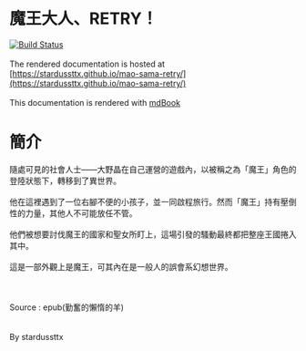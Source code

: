 # 魔王大人、RETRY！

[![Build Status](https://travis-ci.org/stardussttx/mao-sama-retry.svg?branch=master)](https://travis-ci.org/stardussttx/mao-sama-retry)
<br /><br />
The rendered documentation is hosted at [https://stardussttx.github.io/mao-sama-retry/](https://stardussttx.github.io/mao-sama-retry/)
<br /><br />
This documentation is rendered with [mdBook](https://github.com/rust-lang/mdBook)

# 簡介

隨處可見的社會人士——大野晶在自己運營的遊戲內，以被稱之為「魔王」角色的登陸狀態下，轉移到了異世界。
<br /><br />
他在這裡遇到了一位右腳不便的小孩子，並一同啟程旅行。然而「魔王」持有壓倒性的力量，其他人不可能放任不管。
<br /><br />
他們被想要討伐魔王的國家和聖女所盯上，這場引發的騷動最終都把整座王國捲入其中。
<br /><br />
這是一部外觀上是魔王，可其內在是一般人的誤會系幻想世界。
<br /><br /><br /><br />
Source : epub(勤奮的懶惰的羊)
<br /><br /><br />
By stardussttx
